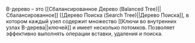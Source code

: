 B-дерево – это [[Сбалансированное Дерево (Balanced Tree)||Сбалансированное]] [[Дерево Поиска (Search Tree)||Дерево Поиска]], в котором каждый узел содержит множество [[Ключи во внутренних узлах B-дерева||ключей]] и имеет несколько потомков. Позволяет эффективно выполнять операции вставки, удаления и поиска.